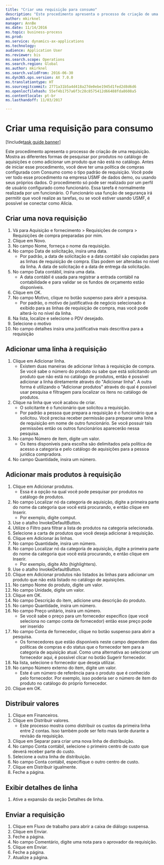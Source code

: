 ```yaml
--- 
title: "Criar uma requisição para consumo"
description: "Este procedimento apresenta o processo de criação de uma requisição."
author: mkirknel
manager: AnnBe
ms.date: 11/14/2016
ms.topic: business-process
ms.prod: 
ms.service: dynamics-ax-applications
ms.technology: 
audience: Application User
ms.reviewer: bis
ms.search.scope: Operations
ms.search.region: Global
ms.author: mkirknel
ms.search.validFrom: 2016-06-30
ms.dyn365.ops.version: AX 7.0.0
ms.translationtype: HT
ms.sourcegitcommit: 2771a31b5a4d418a27de0ebe1945d1fed2d8d6d6
ms.openlocfilehash: 55ef4b1757a6f3c28c8575412d66488fda8608a5
ms.contentlocale: pt-br
ms.lasthandoff: 11/03/2017

---
```

# <a name="create-a-requisition-for-consumption"></a>Criar uma requisição para consumo

[!include[task guide banner](../../includes/task-guide-banner.md)]

Este procedimento apresenta o processo de criação de uma requisição. Mostra as diferentes formas de pesquisar por produtos no catálogo de aquisições e como adicionar um produto que não está no catálogo. Antes de iniciar esse procedimento, você deve ter uma política de compras configurada com Consumo como o tipo padrão de requisição. Você pode ver todo esse procedimento na empresa USMF de dados demo, ou usando seus próprios dados. O procedimento só pode ser realizado por um perfil de usuário configurado como funcionário.  Essa tarefa é normalmente realizada por um funcionário. O Funcionário usa função de segurança irá permitir que você realize as tarefas, ou se você estiver usando USMF, é possível se conectar como Alicia.


## <a name="create-a-new-requisition"></a>Criar uma nova requisição
1. Vá para Aquisição e fornecimento > Requisições de compra > Requisições de compra preparadas por mim.
2. Clique em Novo.
3. No campo Nome, forneça o nome da requisição.
4. No campo Data de solicitação, insira uma data.
    * Por padrão, a data de solicitação e a data contábil são copiadas para as linhas de requisição de compra. Elas podem ser alteradas no nível da linha. A data de solicitação é a data de entrega da solicitação.  
5. No campo Data contábil, insira uma data.
    * A data contábil é usada para registrar a entrada contábil na contabilidade e para validar se os fundos de orçamento estão disponíveis.  
6. Clique em OK.
7. No campo Motivo, clique no botão suspenso para abrir a pesquisa.
    * Por padrão, o motivo de justificativa de negócio selecionado é exibido para as linhas de requisição de compra, mas você pode alterá-lo no nível da linha.    
8. Na lista, localize e selecione o PDV desejado.
9. Selecione o motivo
10. No campo detalhes insira uma justificativa mais descritiva para a requisição

## <a name="add-a-line-to-the-requisition"></a>Adicionar uma linha à requisição
1. Clique em Adicionar linha.
    * Existem duas maneiras de adicionar linhas à requisição de compra. Se você sabe o número do produto ou sabe que está solicitando um produto que não está no catálogo de produtos, então é possível adicionar a linha diretamente através do "Adicionar linha". A outra forma é utilizando o "Adicionar produtos" através do qual é possível usar pesquisa e filtragem para localizar os itens no catálogo de produtos.    
2. Clique na linha que você acabou de criar.
    * O solicitante é o funcionário que solicitou a requisição.   
    * Por padrão a pessoa que prepara a requisição é o funcionário que a solicitou. Você precisa receber permissão para preparar uma linha de requisição em nome de outro funcionário. Se você possuir tais permissões então os outros funcionários aparecerão nessa pesquisa.  
3. No campo Número de item, digite um valor.
    * Os itens disponíveis para escolha são delimitados pela política de acesso a categoria e pelo catálogo de aquisições para a pessoa jurídica compradora.   
4. No campo Quantidade, insira um número.

## <a name="add-more-products-to-the-requisition"></a>Adicionar mais produtos à requisição
1. Clique em Adicionar produtos.
    * Essa é a opção na qual você pode pesquisar por produtos no catálogo de produtos.    
2. No campo Localizar nó da categoria de aquisição, digite a primeira parte do nome da categoria que você está procurando, e então clique em Inserir.
    * Por exemplo, digite comput.  
3. Use o atalho InvokeDefaultButton.
4. Utilize o Filtro para filtrar a lista de produtos na categoria selecionada.
5. Selecione a carta de produtos que você deseja adicionar à requisição.
6. Clique em Adicionar às linhas.
7. No campo Quantidade, insira um número.
8. No campo Localizar nó da categoria de aquisição, digite a primeira parte do nome da categoria que você está procurando, e então clique em Inserir.
    * Por exemplo, digite Alto (highlighters).  
9. Use o atalho InvokeDefaultButton.
10. Clique em Adicionar produtos não listados às linhas para adicionar um produto que não está listado no catálogo de aquisições.
11. No campo Nome do produto, digite um valor.
12. No campo Unidade, digite um valor.
13. Clique em OK.
14. No campo Descrição do item, adicione uma descrição do produto.
15. No campo Quantidade, insira um número.
16. No campo Preço unitário, insira um número.
    * Se você sabe o preço para um fornecedor específico (que você seleciona no campo conta de fornecedor) então esse preço pode ser inserido   
17. No campo Conta de fornecedor, clique no botão suspenso para abrir a pesquisa.
    * Os fornecedores que estão disponíveis neste campo dependem das políticas de compras e do status que o fornecedor tem para a categoria de aquisição atual. Como uma alternativa ao selecionar um fornecedor aqui, é possível clicar no botão Sugerir fornecedor.    
18. Na lista, selecione o fornecedor que deseja utilizar.
19. No campo Número externo do item, digite um valor.
    * Este é um número de referência para o produto que é conhecido pelo fornecedor. Por exemplo, isso poderia ser o número de item do produto no catálogo do próprio fornecedor.  
20. Clique em OK.

## <a name="distribute-amounts"></a>Distribuir valores
1. Clique em Financeiros.
2. Clique em Distribuir valores.
    * Este processo mostra como distribuir os custos da primeira linha entre 2 contas. Isso também pode ser feito mais tarde durante a revisão da requisição.  
3. Clique em Separar para criar uma nova linha de distribuição.
4. No campo Conta contábil, selecione o primeiro centro de custo que deverá receber parte do custo.
5. Selecione a outra linha de distribuição.
6. No campo Conta contábil, especifique o outro centro de custo.
7. Clique em Distribuir igualmente.
8. Feche a página.

## <a name="view-line-details"></a>Exibir detalhes de linha
1. Ative a expansão da seção Detalhes de linha.

## <a name="submit-the-requisition"></a>Enviar a requisição
1. Clique em Fluxo de trabalho para abrir a caixa de diálogo suspensa.
2. Clique em Enviar.
3. Feche a página.
4. No campo Comentário, digite uma nota para o aprovador da requisição.
5. Clique em Enviar.
6. Feche a página.
7. Atualize a página.


